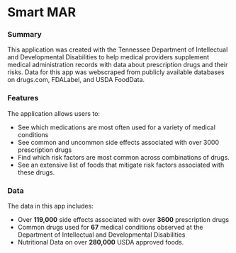 # **Smart MAR**
### **Summary**

This application was created with the Tennessee Department of Intellectual and Developmental Disabilities to help medical providers supplement medical administration records with data about prescription drugs and their risks. Data for this app was webscraped from publicly available databases on drugs.com, FDALabel, and USDA FoodData. 

### **Features**
The application allows users to:
- See which medications are most often used for a variety of medical conditions
- See common and uncommon side effects associated with over 3000 prescription drugs
- Find which risk factors are most common across combinations of drugs.
- See an extensive list of foods that mitigate risk factors associated with these drugs.
### **Data**
The data in this app includes:
- Over **119,000** side effects associated with over **3600** prescription drugs
- Common drugs used for **67** medical conditions observed at the Department of Intellectual and Developmental Disabilities
- Nutritional Data on over **280,000** USDA approved foods.